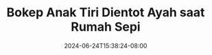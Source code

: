 --- 
title: "Bokep Anak Tiri Dientot Ayah saat Rumah Sepi"
description: "   video bokep Bokep Anak Tiri Dientot Ayah saat Rumah Sepi simontok durasi panjang new"
date: 2024-06-24T15:38:24-08:00
file_code: "r7dnkggf68rb"
draft: false
cover: "ackjmuepn3ad61jp.jpg"
tags: ["Bokep", "Anak", "Tiri", "Dientot", "Ayah", "saat", "Rumah", "Sepi", "bokep-indo", "bokep-viral", "bokep-ig"]
length: 401
fld_id: "1392271"
foldername: "anakayah"
categories: ["anakayah"]
views: 21
---